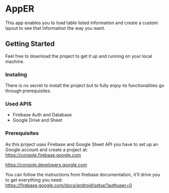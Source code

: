 # AppER

This app enables you to load table listed information and create a custom layout to see that information the way you want.

## Getting Started

Feel free to download the project to get it up and running on your local machine.

### Instaling

There is no secret to install the project but to fully enjoy its functionalities go through prerequisites.

### Used APIS

- Firebase Auth and Database
- Google Drive and Sheet

### Prerequisites

As this project uses Firebase and Google Sheet API you have to set up an Google account and create a project at:
https://console.firebase.google.com

https://console.developers.google.com

You can follow the instructions from firebase documentation, it'll drive you to get everything you need:
https://firebase.google.com/docs/android/setup?authuser=0
